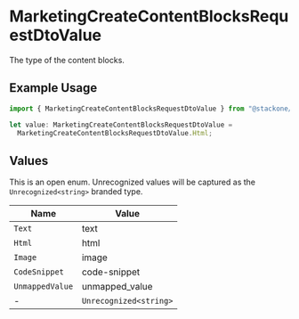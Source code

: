 # MarketingCreateContentBlocksRequestDtoValue

The type of the content blocks.

## Example Usage

```typescript
import { MarketingCreateContentBlocksRequestDtoValue } from "@stackone/stackone-client-ts/sdk/models/shared";

let value: MarketingCreateContentBlocksRequestDtoValue =
  MarketingCreateContentBlocksRequestDtoValue.Html;
```

## Values

This is an open enum. Unrecognized values will be captured as the `Unrecognized<string>` branded type.

| Name                   | Value                  |
| ---------------------- | ---------------------- |
| `Text`                 | text                   |
| `Html`                 | html                   |
| `Image`                | image                  |
| `CodeSnippet`          | code-snippet           |
| `UnmappedValue`        | unmapped_value         |
| -                      | `Unrecognized<string>` |